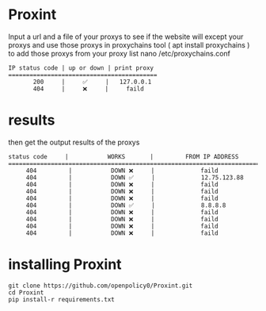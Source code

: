 # Proxint
Input a url and a file of your proxys to see if the website will except your proxys
and use those proxys in proxychains tool ( apt install proxychains ) to add those proxys from your proxy list
nano /etc/proxychains.conf

```
IP status code | up or down | print proxy
==========================================
       200     |     ✅️     |   127.0.0.1
       404     |     ❌️     |     faild
```

# results
then get the output results of the proxys

```
status code     |           WORKS       |         FROM IP ADDRESS
=================================================================================
     404         |           DOWN ❌     |             faild
     404         |           DOWN ✅️     |             12.75.123.88
     404         |           DOWN ❌     |             faild
     404         |           DOWN ❌     |             faild
     404         |           DOWN ❌     |             faild
     404         |           DOWN ✅️     |             8.8.8.8
     404         |           DOWN ❌     |             faild
     404         |           DOWN ❌     |             faild
     404         |           DOWN ❌     |             faild
     404         |           DOWN ❌     |             faild
 ```

# installing Proxint
```
git clone https://github.com/openpolicy0/Proxint.git
cd Proxint
pip install-r requirements.txt 
```

